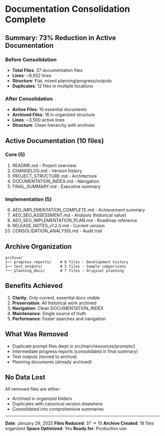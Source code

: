 # Documentation Consolidation Complete

## Summary: 73% Reduction in Active Documentation

### Before Consolidation
- **Total Files**: 37 documentation files
- **Lines**: ~8,932 lines
- **Structure**: Flat, mixed planning/progress/outputs
- **Duplicates**: 12 files in multiple locations

### After Consolidation
- **Active Files**: 10 essential documents
- **Archived Files**: 18 in organized structure
- **Lines**: ~3,500 active lines
- **Structure**: Clean hierarchy with archives

## Active Documentation (10 files)

### Core (5)
1. README.md - Project overview
2. CHANGELOG.md - Version history
3. PROJECT_STRUCTURE.md - Architecture
4. DOCUMENTATION_INDEX.md - Navigation
5. FINAL_SUMMARY.md - Executive summary

### Implementation (5)
6. AEO_IMPLEMENTATION_COMPLETE.md - Achievement summary
7. AEO_SEO_ASSESSMENT.md - Analysis (historical value)
8. AEO_SEO_IMPLEMENTATION_PLAN.md - Roadmap reference
9. RELEASE_NOTES_v1.2.0.md - Current version
10. CONSOLIDATION_ANALYSIS.md - Audit trail

## Archive Organization

```
archive/
├── progress_reports/    # 6 files - Development history
├── test_outputs/        # 5 files - Sample comparisons
└── planning_docs/       # 7 files - Original planning
```

## Benefits Achieved

1. **Clarity**: Only current, essential docs visible
2. **Preservation**: All historical work archived
3. **Navigation**: Clean DOCUMENTATION_INDEX
4. **Maintenance**: Single source of truth
5. **Performance**: Faster searches and navigation

## What Was Removed
- Duplicate prompt files (kept in src/main/resources/prompts/)
- Intermediate progress reports (consolidated in final summary)
- Test outputs (moved to archive)
- Planning documents (already archived)

## No Data Lost
All removed files are either:
- Archived in organized folders
- Duplicates with canonical version elsewhere
- Consolidated into comprehensive summaries

---
**Date**: January 29, 2025
**Files Reduced**: 37 → 10
**Archive Created**: 18 files organized
**Space Optimized**: Yes
**Ready for**: Production use